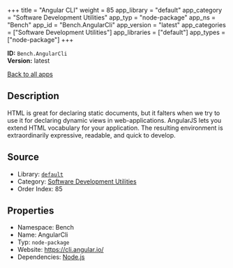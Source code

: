 ﻿+++
title = "Angular CLI"
weight = 85
app_library = "default"
app_category = "Software Development Utilities"
app_typ = "node-package"
app_ns = "Bench"
app_id = "Bench.AngularCli"
app_version = "latest"
app_categories = ["Software Development Utilities"]
app_libraries = ["default"]
app_types = ["node-package"]
+++

**ID:** `Bench.AngularCli`  
**Version:** latest  
<!--more-->

[Back to all apps](/apps/)

## Description
HTML is great for declaring static documents, but it falters when we try to use it for declaring dynamic views in web-applications. AngularJS lets you extend HTML vocabulary for your application. The resulting environment is extraordinarily expressive, readable, and quick to develop.

## Source

* Library: [`default`](/app_libraries/default)
* Category: [Software Development Utilities](/app_categories/software-development-utilities)
* Order Index: 85

## Properties

* Namespace: Bench
* Name: AngularCli
* Typ: `node-package`
* Website: <https://cli.angular.io/>
* Dependencies: [Node.js](/apps/Bench.Node)


